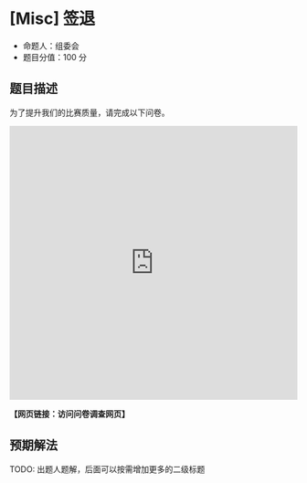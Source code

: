 # [Misc] 签退

- 命题人：组委会
- 题目分值：100 分

## 题目描述

<p>为了提升我们的比赛质量，请完成以下问卷。</p>
<iframe width="640px" height="480px" src="https://forms.office.com/Pages/ResponsePage.aspx?id=k3Pci4KRdUaVKFAb-H-YxAgAQD1mv05JsDrhauXRlgdUMUlVWlVBTVc1VjNUVFM1MUxPWVJVVlVWNy4u&embed=true" frameborder="0" marginwidth="0" marginheight="0" style="border: none; max-width:100%; max-height:100vh" allowfullscreen webkitallowfullscreen mozallowfullscreen msallowfullscreen> </iframe>

**【网页链接：访问问卷调查网页】**

## 预期解法

TODO: 出题人题解，后面可以按需增加更多的二级标题